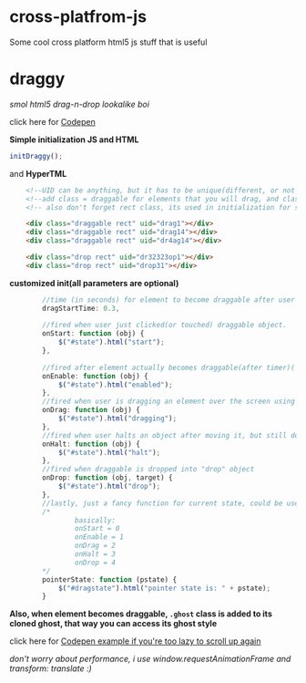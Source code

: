 # cross-platfrom-js
Some cool cross platform html5 js stuff that is useful

# draggy
*smol html5 drag-n-drop lookalike boi*

click here for [Codepen](https://codepen.io/blackstormx/full/KbjdJx) 

**Simple initialization JS and HTML**

```javascript
initDraggy();
```

and **HyperTML**
```HTML
    <!--UID can be anything, but it has to be unique(different, or not same) for every element-->
    <!--add class = draggable for elements that you will drag, and class = drop, for elements which u will use for dropping objects in. -->
    <!-- also don't forget rect class, its used in initialization for some stuff -->

    <div class="draggable rect" uid="drag1"></div>
    <div class="draggable rect" uid="drag14"></div>
    <div class="draggable rect" uid="dr4ag14"></div>

    <div class="drop rect" uid="dr32323op1"></div>
    <div class="drop rect" uid="drop31"></div>

```


**customized init(all parameters are optional)**

```javascript
        //time (in seconds) for element to become draggable after user touches(or clicks) it. (can be 0 or anything, not sure about negative time though)
        dragStartTime: 0.3,
        
        //fired when user just clicked(or touched) draggable object.
        onStart: function (obj) {
            $("#state").html("start");
        },
        
        //fired after element actually becomes draggable(after timer)(
        onEnable: function (obj) {
            $("#state").html("enabled");
        },
        //fired when user is dragging an element over the screen using mouse or finger or anything
        onDrag: function (obj) {
            $("#state").html("dragging");
        },
        //fired when user halts an object after moving it, but still doesn't release it
        onHalt: function (obj) {
            $("#state").html("halt");
        },
        //fired when draggable is dropped into "drop" object
        onDrop: function (obj, target) {
            $("#state").html("drop");
        },
        //lastly, just a fancy function for current state, could be used instead of using 4 functions above.
        /*
                basically:
                onStart = 0
                onEnable = 1
                onDrag = 2
                onHalt = 3
                onDrop = 4
        */
        pointerState: function (pstate) {
            $("#dragstate").html("pointer state is: " + pstate);
        }

```

**Also, when element becomes draggable, `.ghost` class is added to its cloned ghost, that way you can access its ghost style**

click here for [Codepen example if you're too lazy to scroll up again](https://codepen.io/blackstormx/full/KbjdJx) 

_don't worry about performance, i use window.requestAnimationFrame and transform: translate :)_

